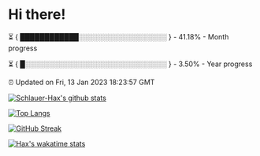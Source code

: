 # Hi there!

⏳ { ████████████░░░░░░░░░░░░░░░░░░ } - 41.18% - Month progress

⏳ { █░░░░░░░░░░░░░░░░░░░░░░░░░░░░░ } - 3.50% - Year progress

⏰ Updated on Fri, 13 Jan 2023 18:23:57 GMT


[![Schlauer-Hax's github stats](https://github-readme-stats.vercel.app/api?username=Schlauer-Hax&show_icons=true&theme=dark&count_private=true)](https://github.com/Schlauer-Hax)


[![Top Langs](https://github-readme-stats.vercel.app/api/top-langs/?username=Schlauer-Hax&layout=compact&theme=dark)](https://github.com/Schlauer-Hax?tab=repositories)

[![GitHub Streak](https://streak-stats.demolab.com?user=Schlauer-Hax&theme=dark)](https://git.io/streak-stats)

[![Hax's wakatime stats](https://github-readme-stats.vercel.app/api/wakatime?username=Hax&theme=dark)](https://wakatime.com/@Hax)

